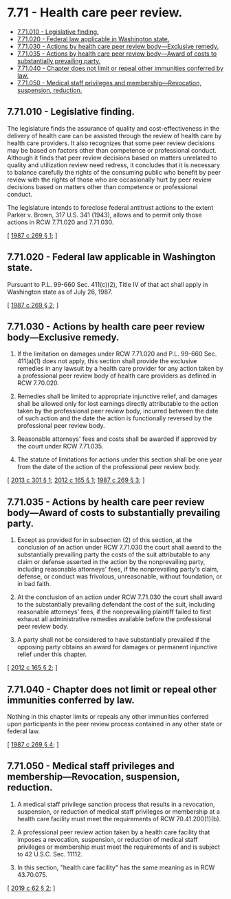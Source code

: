 # 7.71 - Health care peer review.
* [7.71.010 - Legislative finding.](#771010---legislative-finding)
* [7.71.020 - Federal law applicable in Washington state.](#771020---federal-law-applicable-in-washington-state)
* [7.71.030 - Actions by health care peer review body—Exclusive remedy.](#771030---actions-by-health-care-peer-review-bodyexclusive-remedy)
* [7.71.035 - Actions by health care peer review body—Award of costs to substantially prevailing party.](#771035---actions-by-health-care-peer-review-bodyaward-of-costs-to-substantially-prevailing-party)
* [7.71.040 - Chapter does not limit or repeal other immunities conferred by law.](#771040---chapter-does-not-limit-or-repeal-other-immunities-conferred-by-law)
* [7.71.050 - Medical staff privileges and membership—Revocation, suspension, reduction.](#771050---medical-staff-privileges-and-membershiprevocation-suspension-reduction)
## 7.71.010 - Legislative finding.
The legislature finds the assurance of quality and cost-effectiveness in the delivery of health care can be assisted through the review of health care by health care providers. It also recognizes that some peer review decisions may be based on factors other than competence or professional conduct. Although it finds that peer review decisions based on matters unrelated to quality and utilization review need redress, it concludes that it is necessary to balance carefully the rights of the consuming public who benefit by peer review with the rights of those who are occasionally hurt by peer review decisions based on matters other than competence or professional conduct.

The legislature intends to foreclose federal antitrust actions to the extent Parker v. Brown, 317 U.S. 341 (1943), allows and to permit only those actions in RCW 7.71.020 and 7.71.030.

\[ [1987 c 269 § 1](http://leg.wa.gov/CodeReviser/documents/sessionlaw/1987c269.pdf?cite=1987%20c%20269%20§%201); \]

## 7.71.020 - Federal law applicable in Washington state.
Pursuant to P.L. 99-660 Sec. 411(c)(2), Title IV of that act shall apply in Washington state as of July 26, 1987.

\[ [1987 c 269 § 2](http://leg.wa.gov/CodeReviser/documents/sessionlaw/1987c269.pdf?cite=1987%20c%20269%20§%202); \]

## 7.71.030 - Actions by health care peer review body—Exclusive remedy.
1. If the limitation on damages under RCW 7.71.020 and P.L. 99-660 Sec. 411(a)(1) does not apply, this section shall provide the exclusive remedies in any lawsuit by a health care provider for any action taken by a professional peer review body of health care providers as defined in RCW 7.70.020.

2. Remedies shall be limited to appropriate injunctive relief, and damages shall be allowed only for lost earnings directly attributable to the action taken by the professional peer review body, incurred between the date of such action and the date the action is functionally reversed by the professional peer review body.

3. Reasonable attorneys' fees and costs shall be awarded if approved by the court under RCW 7.71.035.

4. The statute of limitations for actions under this section shall be one year from the date of the action of the professional peer review body.

\[ [2013 c 301 § 1](http://lawfilesext.leg.wa.gov/biennium/2013-14/Pdf/Bills/Session%20Laws/Senate/5666.SL.pdf?cite=2013%20c%20301%20§%201); [2012 c 165 § 1](http://lawfilesext.leg.wa.gov/biennium/2011-12/Pdf/Bills/Session%20Laws/House/2308.SL.pdf?cite=2012%20c%20165%20§%201); [1987 c 269 § 3](http://leg.wa.gov/CodeReviser/documents/sessionlaw/1987c269.pdf?cite=1987%20c%20269%20§%203); \]

## 7.71.035 - Actions by health care peer review body—Award of costs to substantially prevailing party.
1. Except as provided for in subsection (2) of this section, at the conclusion of an action under RCW 7.71.030 the court shall award to the substantially prevailing party the costs of the suit attributable to any claim or defense asserted in the action by the nonprevailing party, including reasonable attorneys' fees, if the nonprevailing party's claim, defense, or conduct was frivolous, unreasonable, without foundation, or in bad faith.

2. At the conclusion of an action under RCW 7.71.030 the court shall award to the substantially prevailing defendant the cost of the suit, including reasonable attorneys' fees, if the nonprevailing plaintiff failed to first exhaust all administrative remedies available before the professional peer review body.

3. A party shall not be considered to have substantially prevailed if the opposing party obtains an award for damages or permanent injunctive relief under this chapter.

\[ [2012 c 165 § 2](http://lawfilesext.leg.wa.gov/biennium/2011-12/Pdf/Bills/Session%20Laws/House/2308.SL.pdf?cite=2012%20c%20165%20§%202); \]

## 7.71.040 - Chapter does not limit or repeal other immunities conferred by law.
Nothing in this chapter limits or repeals any other immunities conferred upon participants in the peer review process contained in any other state or federal law.

\[ [1987 c 269 § 4](http://leg.wa.gov/CodeReviser/documents/sessionlaw/1987c269.pdf?cite=1987%20c%20269%20§%204); \]

## 7.71.050 - Medical staff privileges and membership—Revocation, suspension, reduction.
1. A medical staff privilege sanction process that results in a revocation, suspension, or reduction of medical staff privileges or membership at a health care facility must meet the requirements of RCW 70.41.200(1)(b).

2. A professional peer review action taken by a health care facility that imposes a revocation, suspension, or reduction of medical staff privileges or membership must meet the requirements of and is subject to 42 U.S.C. Sec. 11112.

3. In this section, "health care facility" has the same meaning as in RCW 43.70.075.

\[ [2019 c 62 § 2](http://lawfilesext.leg.wa.gov/biennium/2019-20/Pdf/Bills/Session%20Laws/House/1049-S.SL.pdf?cite=2019%20c%2062%20§%202); \]

